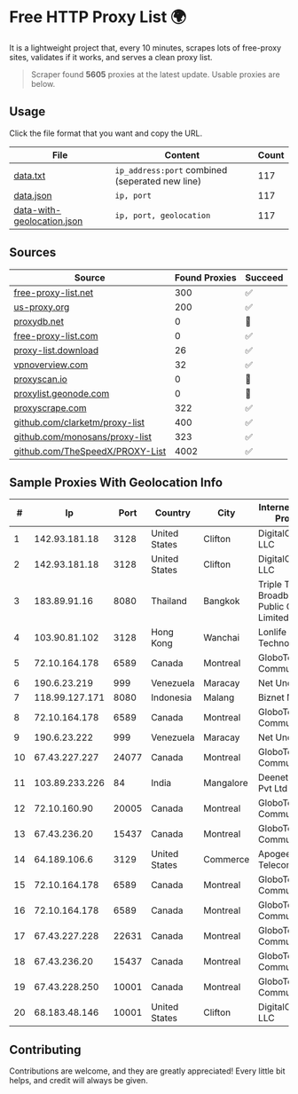 
# Free HTTP Proxy List 🌍

It is a lightweight project that, every 10 minutes, scrapes lots of free-proxy sites, validates if it works, and serves a clean proxy list.


> Scraper found **5605** proxies at the latest update. Usable proxies are below.

## Usage

Click the file format that you want and copy the URL.


|File|Content|Count|
|----|-------|-----|
|[data.txt](https://raw.githubusercontent.com/themiralay/Proxy-List-World/master/data.txt)|`ip_address:port` combined (seperated new line)|117|
|[data.json](https://raw.githubusercontent.com/themiralay/Proxy-List-World/master/data.json)|`ip, port`|117|
|[data-with-geolocation.json](https://raw.githubusercontent.com/themiralay/Proxy-List-World/master/data-with-geolocation.json)|`ip, port, geolocation`|117|

## Sources

|Source|Found Proxies|Succeed|
|------|-------------|-------|
|[free-proxy-list.net](https://free-proxy-list.net)|300|✅|
|[us-proxy.org](https://www.us-proxy.org)|200|✅|
|[proxydb.net](http://proxydb.net)|0|🚫|
|[free-proxy-list.com](https://free-proxy-list.com/?page=&port=&type%5B%5D=http&type%5B%5D=https&up_time=0&search=Search)|0|✅|
|[proxy-list.download](https://www.proxy-list.download/HTTP)|26|✅|
|[vpnoverview.com](https://vpnoverview.com/privacy/anonymous-browsing/free-proxy-servers)|32|✅|
|[proxyscan.io](https://www.proxyscan.io)|0|🚫|
|[proxylist.geonode.com](https://proxylist.geonode.com/api/proxy-list?limit=300&page=1&sort_by=lastChecked&sort_type=desc&protocols=http,https)|0|🚫|
|[proxyscrape.com](https://api.proxyscrape.com/v2/?request=displayproxies&protocol=http&timeout=10000&country=all&ssl=all&anonymity=all)|322|✅|
|[github.com/clarketm/proxy-list](https://raw.githubusercontent.com/clarketm/proxy-list/master/proxy-list-raw.txt)|400|✅|
|[github.com/monosans/proxy-list](https://raw.githubusercontent.com/monosans/proxy-list/main/proxies/http.txt)|323|✅|
|[github.com/TheSpeedX/PROXY-List](https://raw.githubusercontent.com/TheSpeedX/PROXY-List/master/http.txt)|4002|✅|


## Sample Proxies With Geolocation Info

|#|Ip|Port|Country|City|Internet Service Provider|
|-|--|----|-------|----|-------------------------|
|1|142.93.181.18|3128|United States|Clifton|DigitalOcean, LLC|
|2|142.93.181.18|3128|United States|Clifton|DigitalOcean, LLC|
|3|183.89.91.16|8080|Thailand|Bangkok|Triple T Broadband Public Company Limited|
|4|103.90.81.102|3128|Hong Kong|Wanchai|Lonlife Technology Co.|
|5|72.10.164.178|6589|Canada|Montreal|GloboTech Communications|
|6|190.6.23.219|999|Venezuela|Maracay|Net Uno|
|7|118.99.127.171|8080|Indonesia|Malang|Biznet Metronet|
|8|72.10.164.178|6589|Canada|Montreal|GloboTech Communications|
|9|190.6.23.222|999|Venezuela|Maracay|Net Uno|
|10|67.43.227.227|24077|Canada|Montreal|GloboTech Communications|
|11|103.89.233.226|84|India|Mangalore|Deenet Services Pvt Ltd|
|12|72.10.160.90|20005|Canada|Montreal|GloboTech Communications|
|13|67.43.236.20|15437|Canada|Montreal|GloboTech Communications|
|14|64.189.106.6|3129|United States|Commerce|Apogee Telecom Inc.|
|15|72.10.164.178|6589|Canada|Montreal|GloboTech Communications|
|16|72.10.164.178|6589|Canada|Montreal|GloboTech Communications|
|17|67.43.227.228|22631|Canada|Montreal|GloboTech Communications|
|18|67.43.236.20|15437|Canada|Montreal|GloboTech Communications|
|19|67.43.228.250|10001|Canada|Montreal|GloboTech Communications|
|20|68.183.48.146|10001|United States|Clifton|DigitalOcean, LLC|



## Contributing

Contributions are welcome, and they are greatly appreciated! Every
little bit helps, and credit will always be given.

